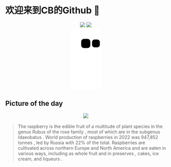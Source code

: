 
# 欢迎来到CB的Github 👋

<div align="center">
  <img height="137px" src="https://github-readme-stats.vercel.app/api?username=SuperCB&show_icons=true&theme=radical" />
  <img height="137px" src="https://github-readme-stats.vercel.app/api/top-langs/?username=SuperCB&hide_title=true&hide_border=true&layout=compact&langs_count=6&text_color=000&icon_color=fff" />
</div>


<div align="center">
    <img src="./contribution-snake/github-contribution-grid-snake.svg" />
</div>



## Picture of the day
<div align="center">
  <img width=400px src="https://upload.wikimedia.org/wikipedia/commons/thumb/9/99/Raspberry_-_whole_%28Rubus_idaeus%29.jpg/375px-Raspberry_-_whole_%28Rubus_idaeus%29.jpg" />
</div>

>The  raspberry  is the edible fruit of a multitude of plant  species  in the  genus   Rubus  of the  rose family , most of which are in the  subgenus   Idaeobatus . World production of raspberries in 2022 was 947,852  tonnes , led by Russia with 22% of the total. Raspberries are cultivated across northern Europe and North America and are eaten in various ways, including as whole fruit and in  preserves , cakes, ice cream, and  liqueurs .


